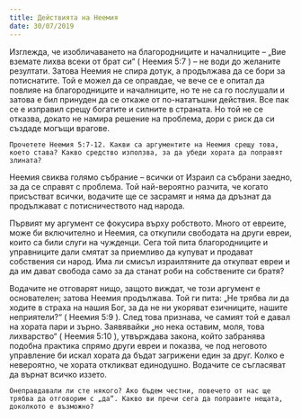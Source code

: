 ```yaml
---
title: Действията на Неемия
date: 30/07/2019
---
```


Изглежда, че изобличаването на благородниците и началниците – „Вие вземате лихва всеки от брат си“ ( Неемия 5:7 ) – не води до желаните резултати. Затова Неемия не спира дотук, а продължава да се бори за потиснатите. Той е можел да се оправдае, че вече се е опитал да повлияе на благородниците и началниците, но те не са го послушали и затова е бил принуден да се откаже от по-нататъшни действия. Все пак се е изправил срещу богатите и силните в страната. Но той не се отказва, докато не намира решение на проблема, дори с риск да си създаде могъщи врагове.

`Прочетете Неемия 5:7-12. Какви са аргументите на Неемия срещу това, което става? Какво средство използва, за да убеди хората да поправят злината?`

Неемия свиква голямо събрание – всички от Израил са събрани заедно, за да се справят с проблема. Той най-вероятно разчита, че когато присъстват всички, водачите ще се засрамят и няма да дръзнат да продължават с потисничеството над народа.

Първият му аргумент се фокусира върху робството. Много от евреите, може би включително и Неемия, са откупили свободата на други евреи, които са били слуги на чужденци. Сега той пита благородниците и управниците дали смятат за приемливо да купуват и продават собствения си народ. Има ли смисъл израилтяните да откупват евреи и да им дават свобода само за да станат роби на собствените си братя?

Водачите не отговарят нищо, защото виждат, че този аргумент е основателен; затова Неемия продължава. Той ги пита: „Не трябва ли да ходите в страха на нашия Бог, за да не ни укоряват езичниците, нашите неприятели?“ ( Неемия 5:9 ). След това признава, че самият той е давал на хората пари и зърно. Заявявайки „но нека оставим, моля, това лихварство“ ( Неемия 5:10 ), утвърждава закона, който забранява подобна практика спрямо други евреи и показва, че под неговото управление би искал хората да бъдат загрижени един за друг. Колко е невероятно, че хората откликват единодушно. Водачите се съгласяват да върнат всичко иззето.

`Онеправдавали ли сте някого? Ако бъдем честни, повечето от нас ще трябва да отговорим с „да“. Какво ви пречи сега да поправите нещата, доколкото е възможно?`